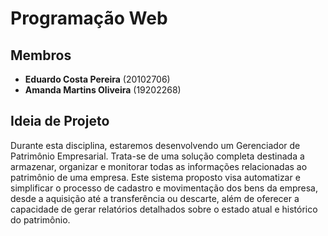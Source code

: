 # Programação Web

## Membros

- **Eduardo Costa Pereira** (20102706)
- **Amanda Martins Oliveira** (19202268)

## Ideia de Projeto

Durante esta disciplina, estaremos desenvolvendo um Gerenciador de Patrimônio Empresarial. Trata-se de uma solução completa destinada a armazenar, organizar e monitorar todas as informações relacionadas ao patrimônio de uma empresa. Este sistema proposto visa automatizar e simplificar o processo de cadastro e movimentação dos bens da empresa, desde a aquisição até a transferência ou descarte, além de oferecer a capacidade de gerar relatórios detalhados sobre o estado atual e histórico do patrimônio.
